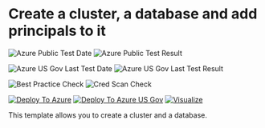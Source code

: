 # Create a cluster, a database and add principals to it

![Azure Public Test Date](https://azurequickstartsservice.blob.core.windows.net/badges/101-kusto-cluster-database/PublicLastTestDate.svg)
![Azure Public Test Result](https://azurequickstartsservice.blob.core.windows.net/badges/101-kusto-cluster-database/PublicDeployment.svg)

![Azure US Gov Last Test Date](https://azurequickstartsservice.blob.core.windows.net/badges/101-kusto-cluster-database/FairfaxLastTestDate.svg)
![Azure US Gov Last Test Result](https://azurequickstartsservice.blob.core.windows.net/badges/101-kusto-cluster-database/FairfaxDeployment.svg)

![Best Practice Check](https://azurequickstartsservice.blob.core.windows.net/badges/101-kusto-cluster-database/BestPracticeResult.svg)
![Cred Scan Check](https://azurequickstartsservice.blob.core.windows.net/badges/101-kusto-cluster-database/CredScanResult.svg)

[![Deploy To Azure](https://raw.githubusercontent.com/fathym-it/azure-quickstart-templates/master/1-CONTRIBUTION-GUIDE/images/deploytoazure.svg?sanitize=true)](https://portal.azure.com/#create/Microsoft.Template/uri/https%3A%2F%2Fraw.githubusercontent.com%2Ffathym-it%2Fazure-quickstart-templates%2Fmaster%2F101-kusto-cluster-database%2Fazuredeploy.json)
[![Deploy To Azure US Gov](https://raw.githubusercontent.com/fathym-it/azure-quickstart-templates/master/1-CONTRIBUTION-GUIDE/images/deploytoazuregov.svg?sanitize=true)](https://portal.azure.us/#create/Microsoft.Template/uri/https%3A%2F%2Fraw.githubusercontent.com%2Ffathym-it%2Fazure-quickstart-templates%2Fmaster%2F101-kusto-cluster-database%2Fazuredeploy.json)
[![Visualize](https://raw.githubusercontent.com/fathym-it/azure-quickstart-templates/master/1-CONTRIBUTION-GUIDE/images/visualizebutton.svg?sanitize=true)](http://armviz.io/#/?load=https%3A%2F%2Fraw.githubusercontent.com%2Ffathym-it%2Fazure-quickstart-templates%2Fmaster%2F101-kusto-cluster-database%2Fazuredeploy.json)    

This template allows you to create a cluster and a database.